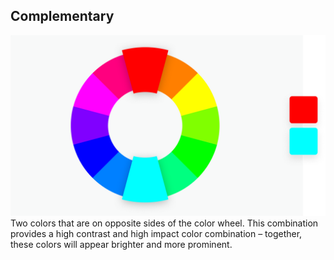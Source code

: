 ## Complementary
![Color Wheel](docs/img/complementary-colors.webp)
Two colors that are on opposite sides of the color wheel. This combination provides a high contrast and high impact color combination – together, these colors will appear brighter and more prominent.
